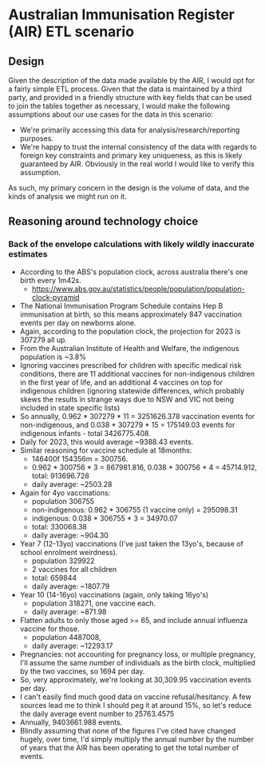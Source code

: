 # Australian Immunisation Register (AIR) ETL scenario
## Design
Given the description of the data made available by the AIR, I would opt for a fairly simple ETL
process. Given that the data is maintained by a third party, and provided in a friendly structure
with key fields that can be used to join the tables together as necessary, I would make the
following assumptions about our use cases for the data in this scenario:
 * We're primarily accessing this data for analysis/research/reporting purposes.
 * We're happy to trust the internal consistency of the data with regards to foreign key constraints
   and primary key uniqueness, as this is likely guaranteed by AIR. Obviously in the real world I
   would like to verify this assumption.

As such, my primary concern in the design is the volume of data, and the kinds of analysis we might
run on it.


## Reasoning around technology choice
### Back of the envelope calculations with likely wildly inaccurate estimates
* According to the ABS's population clock, across australia there's one birth every 1m42s.
  - https://www.abs.gov.au/statistics/people/population/population-clock-pyramid
* The National Immunisation Program Schedule contains Hep B immunisation at birth, so
  this means approximately 847 vaccination events per day on newborns alone.
* Again, according to the population clock, the projection for 2023 is 307279 all up.
* From the Australian Institute of Health and Welfare, the indigenous population is ~3.8%
* Ignoring vaccines prescribed for children with specific medical risk conditions,
  there are 11 additional vaccines for non-indigenous children in the first year of life,
  and an additional 4 vaccines on top for indigenous children (ignoring statewide differences,
  which probably skews the results in strange ways due to NSW and VIC not being included in
  state specific lists)
* So annually, 0.962 * 307279 * 11 = 3251626.378 vaccination events for non-indigenous,
  and 0.038 * 307279 * 15 = 175149.03 events for indigenous infants - total 3426775.408.
* Daily for 2023, this would average ~9388.43 events.
* Similar reasoning for vaccine schedule at 18months:
  - 146400f 154356m = 300756.
  - 0.962 * 300756 * 3 = 867981.816, 0.038 * 300756 * 4 = 45714.912, total: 913696.728
  - daily average: ~2503.28
* Again for 4yo vaccinations:
  - population 306755
  - non-indigenous: 0.962 * 306755 (1 vaccine only) = 295098.31
  - indigenous: 0.038 * 306755 * 3 = 34970.07
  - total: 330068.38
  - daily average: ~904.30
* Year 7 (12-13yo) vaccinations (I've just taken the 13yo's, because of school enrolment
  weirdness).
  - population 329922
  - 2 vaccines for all children
  - total: 659844
  - daily average: ~1807.79
* Year 10 (14-16yo) vaccinations (again, only taking 16yo's)
  - population 318271, one vaccine each.
  - daily average: ~871.98
* Flatten adults to only those aged >= 65, and include annual influenza vaccine for those.
  - population 4487008,
  - daily average: ~12293.17
* Pregnancies: not accounting for pregnancy loss, or multiple pregnancy, I'll 
  assume the same number of individuals as the birth clock, multiplied by the two vaccines,
  so 1694 per day.
* So, very approximately, we're looking at 30,309.95 vaccination events per day.
* I can't easily find much good data on vaccine refusal/hesitancy. A few sources lead me to think I
  should peg it at around 15%, so let's reduce the daily average event number to 25763.4575
* Annually, 9403661.988 events.
* Blindly assuming that none of the figures I've cited have changed hugely, over time, I'd simply
  multiply the annual number by the number of years that the AIR has been operating to get the total
number of events.
